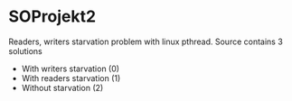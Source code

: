 # SOProjekt2

Readers, writers starvation problem with linux pthread. Source contains 3 solutions
 * With writers starvation (0)
 * With readers starvation (1)
 * Without starvation      (2)
